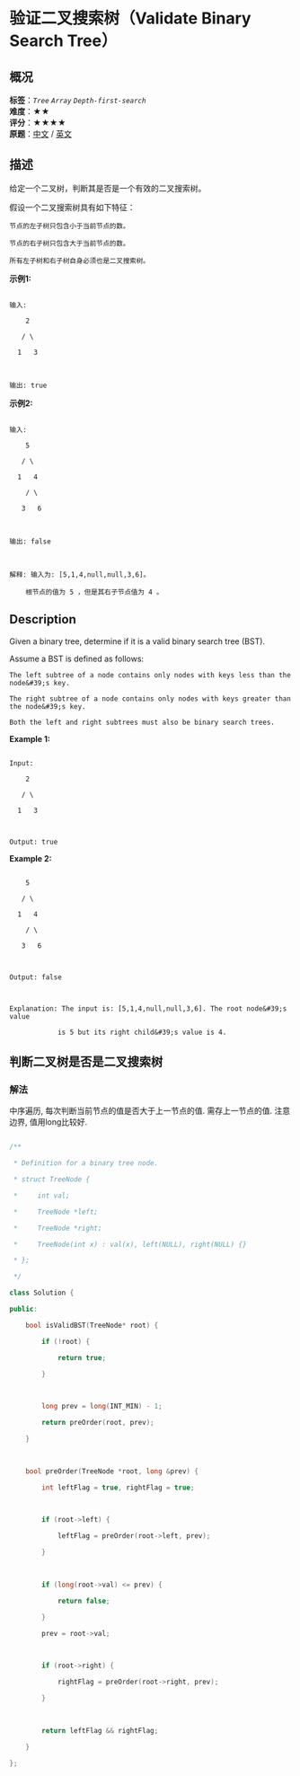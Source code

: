# 验证二叉搜索树（Validate Binary Search Tree）
## 概况
**标签**：*`Tree`*  *`Array`*  *`Depth-first-search`*<br>
**难度**：★★<br>
**评分**：★★★★<br>
**原题**：[中文](https://leetcode-cn.com/problems/validate-binary-search-tree) / [英文](https://leetcode.com/problems/validate-binary-search-tree)
## 描述

给定一个二叉树，判断其是否是一个有效的二叉搜索树。



假设一个二叉搜索树具有如下特征：





	节点的左子树只包含小于当前节点的数。

	节点的右子树只包含大于当前节点的数。

	所有左子树和右子树自身必须也是二叉搜索树。





**示例1:**

```

输入:

    2

   / \

  1   3



输出: true

```





**示例2:**

```

输入:

    5

   / \

  1   4

    / \

   3   6



输出: false



解释: 输入为: [5,1,4,null,null,3,6]。

    根节点的值为 5 ，但是其右子节点值为 4 。

```



## Description

Given a binary tree, determine if it is a valid binary search tree (BST).



Assume a BST is defined as follows:





	The left subtree of a node contains only nodes with keys less than the node&#39;s key.

	The right subtree of a node contains only nodes with keys greater than the node&#39;s key.

	Both the left and right subtrees must also be binary search trees.





**Example 1:**

```

Input:

    2

   / \

  1   3



Output: true

```





**Example 2:**

```

    5

   / \

  1   4

    / \

   3   6



Output: false



Explanation: The input is: [5,1,4,null,null,3,6]. The root node&#39;s value

            is 5 but its right child&#39;s value is 4.

```





## 判断二叉树是否是二叉搜索树

### 解法

中序遍历, 每次判断当前节点的值是否大于上一节点的值. 需存上一节点的值. 注意边界, 值用long比较好.

```c++

/**

 * Definition for a binary tree node.

 * struct TreeNode {

 *     int val;

 *     TreeNode *left;

 *     TreeNode *right;

 *     TreeNode(int x) : val(x), left(NULL), right(NULL) {}

 * };

 */

class Solution {

public:

    bool isValidBST(TreeNode* root) {

        if (!root) {

            return true;

        }

        

        long prev = long(INT_MIN) - 1;

        return preOrder(root, prev);

    }

    

    bool preOrder(TreeNode *root, long &prev) {

        int leftFlag = true, rightFlag = true;

        

        if (root->left) {

            leftFlag = preOrder(root->left, prev);

        }

        

        if (long(root->val) <= prev) {

            return false;

        }

        prev = root->val;

        

        if (root->right) {

            rightFlag = preOrder(root->right, prev);

        }

        

        return leftFlag && rightFlag;

    }

};

```